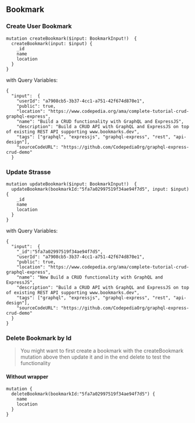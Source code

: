 ## Bookmark
### Create User Bookmark
``` 
mutation createBookmark($input: BookmarkInput!)  {
  createBookmark(input: $input) {
    _id
    name
    location
  }
}
```
with Query Variables:
```
{
  "input":  {
    "userId": "a7908cb5-3b37-4cc1-a751-42f674d870e1",
    "public": true,
    "location": "https://www.codepedia.org/ama/complete-tutorial-crud-graphql-express",
    "name": "Build a CRUD functionality with GraphQL and ExpressJS",
    "description": "Build a CRUD API with GraphQL and ExpressJS on top of existing REST API supporting www.bookmarks.dev",
    "tags": ["graphql", "expressjs", "graphql-express", "rest", "api-design"],
    "sourceCodeURL": "https://github.com/CodepediaOrg/graphql-express-crud-demo"
  }

```

### Update Strasse 
``` 
mutation updateBookmark($input: BookmarkInput!)  {
  updateBookmark(bookmarkId:"5fa7a02997519f34ae94f7d5", input: $input) {
	_id
    name
    location
  }
}
```
with Query Variables:
```
{
  "input":  {
    "_id":"5fa7a02997519f34ae94f7d5",
    "userId": "a7908cb5-3b37-4cc1-a751-42f674d870e1",
    "public": true,
    "location": "https://www.codepedia.org/ama/complete-tutorial-crud-graphql-express",
    "name": "New Build a CRUD functionality with GraphQL and ExpressJS",
    "description": "Build a CRUD API with GraphQL and ExpressJS on top of existing REST API supporting www.bookmarks.dev",
    "tags": ["graphql", "expressjs", "graphql-express", "rest", "api-design"],
    "sourceCodeURL": "https://github.com/CodepediaOrg/graphql-express-crud-demo"
  }
}
```

### Delete Bookmark by Id

> You might want to first create a bookmark with the createBookmark mutation above
> then update it and in the end delete to test the functionality

#### Without wrapper
```
mutation {
  deleteBookmark(bookmarkId:"5fa7a02997519f34ae94f7d5") {
    name
    location
  }
}
```
